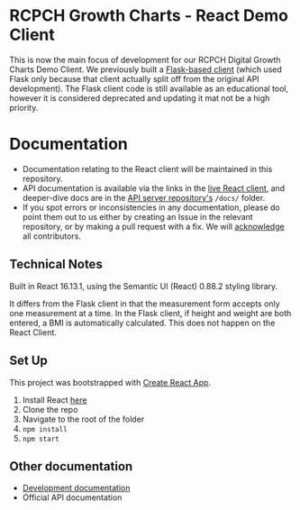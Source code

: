 # RCPCH Growth Charts - React Demo Client
This is now the main focus of development for our RCPCH Digital Growth Charts Demo Client. We previously built a [Flask-based client](https://github.com/rcpch/digital-growth-charts-flask-client) (which used Flask only because that client actually split off from the original API development). The Flask client code is still available as an educational tool, however it is considered deprecated and updating it mat not be a high priority.

# Documentation
* Documentation relating to the React client will be maintained in this repository.
* API documentation is available via the links in the [live React client](), and deeper-dive docs are in the [API server repository's](https://github.com/rcpch/digital-growth-charts-server) `/docs/` folder.
* If you spot errors or inconsistencies in any documentation, please do point them out to us either by creating an Issue in the relevant repository, or by making a pull request with a fix. We will [acknowledge](https://github.com/rcpch/digital-growth-charts-server/blob/alpha/docs/clinical-documentation/acknowledgements.md) all contributors.

## Technical Notes
Built in React 16.13.1, using the Semantic UI (React) 0.88.2 styling library.

It differs from the Flask client in that the measurement form accepts only one measurement at a time.
In the Flask client, if height and weight are both entered, a BMI is automatically calculated.
This does not happen on the React Client.

## Set Up
This project was bootstrapped with [Create React App](https://github.com/facebook/create-react-app).

1. Install React [here](https://reactjs.org/docs/getting-started.html)
1. Clone the repo
1. Navigate to the root of the folder
1. `npm install`
1. `npm start`

## Other documentation
* [Development documentation](docs/development.md)
* Official API documentation